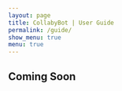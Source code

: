```yaml
---
layout: page
title: CollabyBot | User Guide
permalink: /guide/
show_menu: true
menu: true
---
```

## Coming Soon
